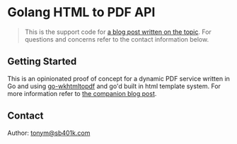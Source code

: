 # Golang HTML to PDF API

> This is the support code for [a blog post written on the topic](https://engineering.sharebuilder401k.com/posts/go-html-to-pdf/). For questions and concerns refer to the contact information below.

## Getting Started

This is an opinionated proof of concept for a dynamic PDF service written in Go and using [go-wkhtmltopdf](https://github.com/SebastiaanKlippert/go-wkhtmltopdf) and go'd built in html template system. For more information refer to [the companion blog post](https://engineering.sharebuilder401k.com/posts/go-html-to-pdf/).

## Contact

Author: tonym@sb401k.com